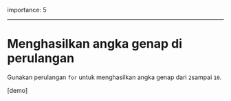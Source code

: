 importance: 5

---

# Menghasilkan angka genap di perulangan

Gunakan perulangan `for` untuk menghasilkan angka genap dari `2`sampai `10`.

[demo]
